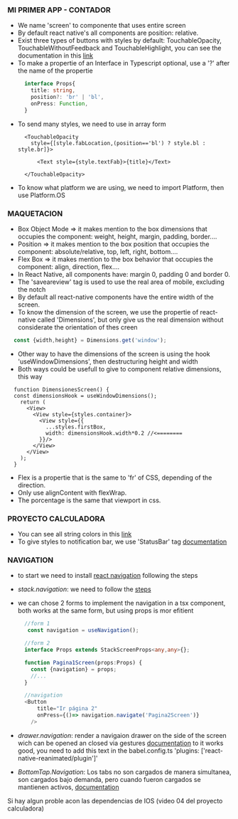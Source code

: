 ### MI PRIMER APP - CONTADOR
- We name 'screen' to componente that uses entire screen
- By default react native's all components are position: relative.
- Exist three types of buttons with styles by default: TouchableOpacity, TouchableWithoutFeedback and TouchableHighlight, you can see the documentation in this [link](https://reactnative.dev/docs/components-and-apis)
- To make a propertie of an Interface in Typescript optional, use a '?' after the name of the propertie
  ```typescript
    interface Props{
      title: string,
      position?: 'br' | 'bl',
      onPress: Function,
    }
  ```
- To send many styles, we need to use in array form
  ```tsx
    <TouchableOpacity
      style={[style.fabLocation,(position=='bl') ? style.bl : style.br]}>

        <Text style={style.textFab}>{title}</Text>

    </TouchableOpacity>
  ```
- To know what platform we are using, we need to import Platform, then use Platform.OS

### MAQUETACION
- Box Object Mode => it makes mention to the box dimensions that occupies the component: weight, height, margin, padding, border....
- Position => it makes mention to the box position that occupies the component: absolute/relative, top, left, right, bottom....
- Flex Box => it makes mention to the box behavior that occupies the component: align, direction, flex....
- In React Native, all components have: margin 0, padding 0 and border 0.
- The 'saveareview' tag is used to use the real area of mobile, excluding the notch
- By default all react-native components have the entire width of the screen.
- To know the dimension of the screen, we use the propertie of react-native called 'Dimensions', but only give us the real dimension without considerate the orientation of thes creen
```typescript
  const {width,height} = Dimensions.get('window');
```
- Other way to have the dimensions of the screen is using the hook 'useWindowDimensions', then destructuring height and width
- Both ways could be usefull to give to component relative dimensions, this way
```tsx
  function DimensionesScreen() {
  const dimensionsHook = useWindowDimensions();
    return ( 
      <View>
        <View style={styles.container}>
          <View style={{
            ...styles.firstBox,
            width: dimensionsHook.width*0.2 //<========
          }}/> 
        </View>
      </View>
    );
  }
```
- Flex is a propertie that is the same to 'fr' of CSS, depending of the direction.
- Only use alignContent  with flexWrap.
- The porcentage is the same that viewport in css.

### PROYECTO CALCULADORA

- You can see all string colors in this [link](https://reactnative.dev/docs/colors#color-apis)
- To give styles to notification bar, we use 'StatusBar' tag [documentation](https://reactnative.dev/docs/statusbar)

### NAVIGATION

- to start we need to install [react navigation](https://reactnavigation.org/docs/getting-started/) following the steps

- *stack.navigation*: we need to follow the [steps](https://reactnavigation.org/docs/stack-navigator) 
- we can chose 2 forms to implement the navigation in a tsx component, both works at the same form, but using props is mor efitient
  ```typescript
    //form 1
     const navigation = useNavigation();
  ```
  ```typescript
    //form 2
    interface Props extends StackScreenProps<any,any>{};

    function Pagina1Screen(props:Props) {
      const {navigation} = props;
      //...
    }
  ```
  ```typescript
    //navigation
    <Button
        title="Ir página 2"
        onPress={()=> navigation.navigate('Pagina2Screen')}
      />
  ```

- *drawer.navigation*: render a navigaion drawer on the side of the screen wich can be opened an closed via gestures [documentation](https://reactnavigation.org/docs/drawer-navigator)
  to it works good, you need to add this text in the babel.config.ts 'plugins: ['react-native-reanimated/plugin']'


- *BottomTap.Navigation*: Los tabs no son cargados de manera simultanea, son cargados bajo demanda, pero cuando fueron cargados se mantienen activos, [documentation](https://reactnavigation.org/docs/bottom-tab-navigator)






























Si hay algun proble acon las dependencias de IOS (video 04 del proyecto calculadora)